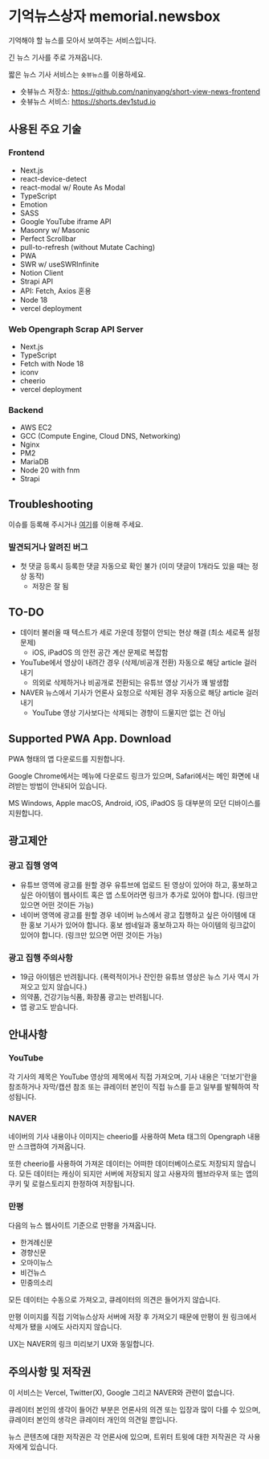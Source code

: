 # 기억뉴스상자 memorial.newsbox

기억해야 할 뉴스를 모아서 보여주는 서비스입니다.

긴 뉴스 기사를 주로 가져옵니다.

짧은 뉴스 기사 서비스는 `숏뷰뉴스`를 이용하세요.

- 숏뷰뉴스 저장소: https://github.com/naninyang/short-view-news-frontend
- 숏뷰뉴스 서비스: https://shorts.dev1stud.io

## 사용된 주요 기술

### Frontend

- Next.js
- react-device-detect
- react-modal w/ Route As Modal
- TypeScript
- Emotion
- SASS
- Google YouTube iframe API
- Masonry w/ Masonic
- Perfect Scrollbar
- pull-to-refresh (without Mutate Caching)
- PWA
- SWR w/ useSWRInfinite
- Notion Client
- Strapi API
- API: Fetch, Axios 혼용
- Node 18
- vercel deployment

### Web Opengraph Scrap API Server

- Next.js
- TypeScript
- Fetch with Node 18
- iconv
- cheerio
- vercel deployment

### Backend

- AWS EC2
- GCC (Compute Engine, Cloud DNS, Networking)
- Nginx
- PM2
- MariaDB
- Node 20 with fnm
- Strapi

## Troubleshooting

이슈를 등록해 주시거나 [여기](https://memorial.dev1stud.io/contact-us)를 이용해 주세요.

### 발견되거나 알려진 버그

- 첫 댓글 등록시 등록한 댓글 자동으로 확인 불가 (이미 댓글이 1개라도 있을 때는 정상 동작)
  - 저장은 잘 됨

## TO-DO

- 데이터 불러올 때 텍스트가 세로 가운데 정렬이 안되는 현상 해결 (최소 세로폭 설정 문제)
  - iOS, iPadOS 의 안전 공간 계산 문제로 복잡함
- YouTube에서 영상이 내려간 경우 (삭제/비공개 전환) 자동으로 해당 article 걸러내기
  - 의외로 삭제하거나 비공개로 전환되는 유튜브 영상 기사가 꽤 발생함
- NAVER 뉴스에서 기사가 언론사 요청으로 삭제된 경우 자동으로 해당 article 걸러내기
  - YouTube 영상 기사보다는 삭제되는 경향이 드물지만 없는 건 아님

## Supported PWA App. Download

PWA 형태의 앱 다운로드를 지원합니다.

Google Chrome에서는 메뉴에 다운로드 링크가 있으며, Safari에서는 메인 화면에 내려받는 방법이 안내되어 있습니다.

MS Windows, Apple macOS, Android, iOS, iPadOS 등 대부분의 모던 디바이스를 지원합니다.

## 광고제안

### 광고 집행 영역

- 유튜브 영역에 광고를 원할 경우 유튜브에 업로드 된 영상이 있어야 하고, 홍보하고 싶은 아이템이 웹사이트 혹은 앱 스토어라면 링크가 추가로 있어야 합니다. (링크만 있으면 어떤 것이든 가능)
- 네이버 영역에 광고를 원할 경우 네이버 뉴스에서 광고 집행하고 싶은 아이템에 대한 홍보 기사가 있어야 합니다. 홍보 썸네일과 홍보하고자 하는 아이템의 링크값이 있어야 합니다. (링크만 있으면 어떤 것이든 가능)

### 광고 집행 주의사항

- 19금 아이템은 반려됩니다. (폭력적이거나 잔인한 유튜브 영상은 뉴스 기사 역시 가져오고 있지 않습니다.)
- 의약품, 건강기능식품, 화장품 광고는 반려됩니다.
- 앱 광고도 받습니다.

## 안내사항

### YouTube

각 기사의 제목은 YouTube 영상의 제목에서 직접 가져오며, 기사 내용은 '더보기'란을 참조하거나 자막/캡션 참조 또는 큐레이터 본인이 직접 뉴스를 듣고 일부를 발췌하여 작성됩니다.

### NAVER

네이버의 기사 내용이나 이미지는 cheerio를 사용하여 Meta 태그의 Opengraph 내용만 스크랩하여 가져옵니다.

또한 cheerio를 사용하여 가져온 데이터는 어떠한 데이터베이스로도 저장되지 않습니다. 모든 데이터는 캐싱이 되지만 서버에 저장되지 않고 사용자의 웹브라우저 또는 앱의 쿠키 및 로컬스토리지 한정하여 저장됩니다.

### 만평

다음의 뉴스 웹사이트 기준으로 만평을 가져옵니다.

- 한겨례신문
- 경향신문
- 오마이뉴스
- 비건뉴스
- 민중의소리

모든 데이터는 수동으로 가져오고, 큐레이터의 의견은 들어가지 않습니다.

만평 이미지를 직접 기억뉴스상자 서버에 저장 후 가져오기 때문에 만평이 원 링크에서 삭제가 됐을 시에도 사라지지 않습니다.

UX는 NAVER의 링크 미리보기 UX와 동일합니다.

## 주의사항 및 저작권

이 서비스는 Vercel, Twitter(X), Google 그리고 NAVER와 관련이 없습니다.

큐레이터 본인의 생각이 들어간 부분은 언론사의 의견 또는 입장과 많이 다를 수 있으며, 큐레이터 본인의 생각은 큐레이터 개인의 의견일 뿐입니다.

뉴스 콘텐츠에 대한 저작권은 각 언론사에 있으며, 트위터 트윗에 대한 저작권은 각 사용자에게 있습니다.
